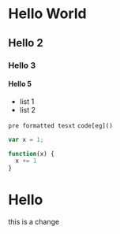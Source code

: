 # Hello World
## Hello 2
### Hello 3
#### Hello 5

- list 1
- list 2

`pre formatted tesxt`
`code[eg]()`

````javascript
var x = 1;

function(x) {
  x += 1
}
````

Hello
===

this is a change
